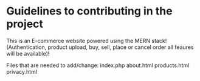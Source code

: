 # Guidelines to contributing in the project
This is an E-commerce website powered using the MERN stack! (Authentication, product upload, buy, sell, place or cancel order all feaures will be available)!

Files that are needed to add/change:
index.php
about.html
products.html
privacy.html
